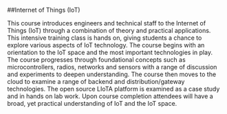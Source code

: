 ##Internet of Things (IoT)

This course introduces engineers and technical staff to the Internet of Things (IoT) through a combination of theory and practical applications. This intensive training class is hands on, giving students a chance to explore various aspects of IoT technology. The course begins with an orientation to the IoT space and the most important technologies in play. The course progresses through foundational concepts such as microcontrollers, radios, networks and sensors with a range of discussion and experiments to deepen understanding. The course then moves to the cloud to examine a range of backend and distribution/gateway technologies. The open source LIoTA platform is examined as a case study and in hands on lab work. Upon course completion attendees will have a broad, yet practical understanding of IoT and the IoT space.
